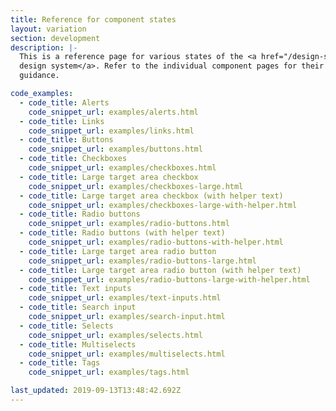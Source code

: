 ```yaml
---
title: Reference for component states
layout: variation
section: development
description: |-
  This is a reference page for various states of the <a href="/design-system/components/">components found within the
  design system</a>. Refer to the individual component pages for their usage
  guidance.

code_examples:
  - code_title: Alerts
    code_snippet_url: examples/alerts.html
  - code_title: Links
    code_snippet_url: examples/links.html
  - code_title: Buttons
    code_snippet_url: examples/buttons.html
  - code_title: Checkboxes
    code_snippet_url: examples/checkboxes.html
  - code_title: Large target area checkbox
    code_snippet_url: examples/checkboxes-large.html
  - code_title: Large target area checkbox (with helper text)
    code_snippet_url: examples/checkboxes-large-with-helper.html
  - code_title: Radio buttons
    code_snippet_url: examples/radio-buttons.html
  - code_title: Radio buttons (with helper text)
    code_snippet_url: examples/radio-buttons-with-helper.html
  - code_title: Large target area radio button
    code_snippet_url: examples/radio-buttons-large.html
  - code_title: Large target area radio button (with helper text)
    code_snippet_url: examples/radio-buttons-large-with-helper.html
  - code_title: Text inputs
    code_snippet_url: examples/text-inputs.html
  - code_title: Search input
    code_snippet_url: examples/search-input.html
  - code_title: Selects
    code_snippet_url: examples/selects.html
  - code_title: Multiselects
    code_snippet_url: examples/multiselects.html
  - code_title: Tags
    code_snippet_url: examples/tags.html

last_updated: 2019-09-13T13:48:42.692Z
---
```

